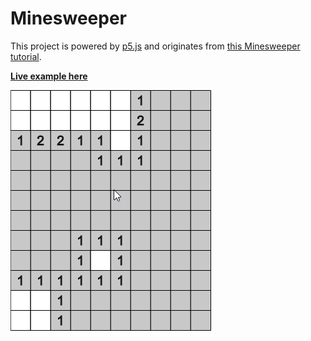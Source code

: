 # Minesweeper

This project is powered by [p5.js](https://github.com/processing/p5.js) and originates from [this Minesweeper tutorial](http://thecodingtrain.com/CodingChallenges/71-minesweeper.html).

**[Live example here](https://donwilson.github.io/p5js-sketches/minesweeper/)**

![Preview of Minesweeper](preview.png?raw=true "Preview")